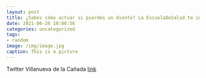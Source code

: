 ```yaml
---
layout: post
title: ¿Sabes cómo actuar si pierdes un diente? La EscuelaDeSalud te invita a ver este vídeo con recomendaciones de @DentistasCoem. 📹👉...
date: 2021-06-26 10:00:56
categories: uncategorized
tags:
- random
image: /img/image.jpg
caption: This is a picture
---
```

Twitter Villanueva de la Cañada [link](https://twitter.com/AytoVDLCanada/status/1408394222751948805)

